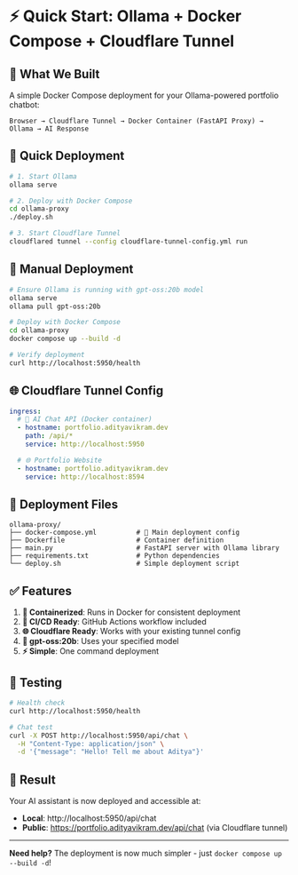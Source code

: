 # ⚡ Quick Start: Ollama + Docker Compose + Cloudflare Tunnel

## 🎯 What We Built

A simple Docker Compose deployment for your Ollama-powered portfolio chatbot:

```
Browser → Cloudflare Tunnel → Docker Container (FastAPI Proxy) → Ollama → AI Response
```

## 🚀 Quick Deployment

```bash
# 1. Start Ollama
ollama serve

# 2. Deploy with Docker Compose
cd ollama-proxy
./deploy.sh

# 3. Start Cloudflare Tunnel
cloudflared tunnel --config cloudflare-tunnel-config.yml run
```

## 🔧 Manual Deployment

```bash
# Ensure Ollama is running with gpt-oss:20b model
ollama serve
ollama pull gpt-oss:20b

# Deploy with Docker Compose
cd ollama-proxy
docker compose up --build -d

# Verify deployment
curl http://localhost:5950/health
```

## 🌐 Cloudflare Tunnel Config

```yaml
ingress:
  # 🤖 AI Chat API (Docker container)
  - hostname: portfolio.adityavikram.dev
    path: /api/*
    service: http://localhost:5950

  # 🌐 Portfolio Website
  - hostname: portfolio.adityavikram.dev
    service: http://localhost:8594
```

## 📁 Deployment Files

```
ollama-proxy/
├── docker-compose.yml          # 🐳 Main deployment config
├── Dockerfile                  # Container definition
├── main.py                     # FastAPI server with Ollama library
├── requirements.txt            # Python dependencies
└── deploy.sh                   # Simple deployment script
```

## ✅ Features

1. **🐳 Containerized**: Runs in Docker for consistent deployment
2. **🔄 CI/CD Ready**: GitHub Actions workflow included
3. **🌐 Cloudflare Ready**: Works with your existing tunnel config
4. **🤖 gpt-oss:20b**: Uses your specified model
5. **⚡ Simple**: One command deployment

## 🧪 Testing

```bash
# Health check
curl http://localhost:5950/health

# Chat test
curl -X POST http://localhost:5950/api/chat \
  -H "Content-Type: application/json" \
  -d '{"message": "Hello! Tell me about Aditya"}'
```

## 🎉 Result

Your AI assistant is now deployed and accessible at:
- **Local**: http://localhost:5950/api/chat
- **Public**: https://portfolio.adityavikram.dev/api/chat (via Cloudflare tunnel)

---

**Need help?** The deployment is now much simpler - just `docker compose up --build -d`!
